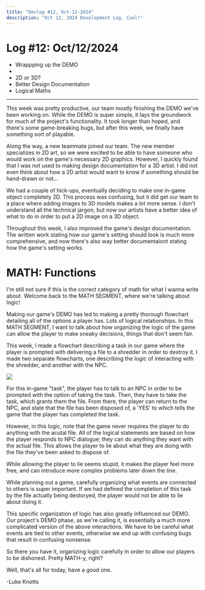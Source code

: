 ```yaml
---
title: "Devlog #12, Oct-12-2024"
description: "Oct 12, 2024 Development Log. Cool!"
---
```


# Log <span class="date">#</span>12: <span class="date">Oct/12/2024</span>

<ul>
<li class="summary">Wrappping up the DEMO<li>
<li class="summary">2D or 3D?</li>
<li class="summary">Better Design Documentation</li>
<li class="summary">Logical Maths</li>
</ul>

---

This week was pretty productive, our team mostly finishing the DEMO we've been working on. While the DEMO is super simple, it lays the groundwork for much of the project's functionality. It took longer than hoped, and there's some game-breaking bugs, but after this week, we finally have something sort of playable.

Along the way, a new teammate joined our team. The new member specializes in 2D art, so we were excited to be able to have someone who would work on the game's necessary 2D graphics. However, I quickly found that I was not used to making design documentation for a 3D artist. I did not even think about how a 2D artist would want to know if something should be hand-drawn or not...

We had a couple of hick-ups, eventually deciding to make one in-game object completely 2D. This process was confusing, but it did get our team to a place where adding images to 3D models makes a lot more sense. I don't understand all the technical jargon, but now our artists have a better idea of what to do in order to put a 2D image on a 3D object.

Throughout this week, I also improved the game's design documentation. The written work stating how our game's setting should look is much more comprehensive, and now there's also way better documentaiont stating how the game's setting works.

<h1>MATH: Functions</h1>

I'm still not sure if this is the correct category of math for what I wanna write about. Welcome back to the MATH SEGMENT, where we're talking about logic!

Making our game's DEMO has led to making a pretty thorough flowchart detailing all of the options a player has. Lots of logical relationships. In this MATH SEGMENT, I want to talk about how organizing the logic of the game can allow the player to make sneaky decisions, things that don't seem fair.

This week, I made a flowchart describing a task in our game where the player is prompted with delivering a file to a shredder in order to destroy it. I made two separate flowcharts, one describing the logic of interacting with the shredder, and another with the NPC.

<img src="/images/erase-shredder-flowchart.png">

For this in-game "task", the player has to talk to an NPC in order to be prompted with the option of taking the task. Then, they have to take the task, which grants them the file. From there, the player can return to the NPC, and state that the file has been disposed of, a 'YES' to which tells the game that the player has completed the task.

However, in this logic, note that the game never requires the player to do anything with the acutal file. All of the logical statements are based on how the player responds to NPC dialogue; they can do anything they want with the actual file. This allows the player to lie about what they are doing with the file they've been asked to dispose of.

While allowing the player to lie seems stupid, it makes the player feel more free, and can introduce more complex problems later down the line.

While planning out a game, carefully organizing what events are connected to others is super important. If we had defined the completion of this task by the file actually being destoryed, the player would not be able to lie about doing it.

This specific organization of logic has also greatly influenced our DEMO. Our project's DEMO phase, as we're calling it, is essentially a much more complicated version of the above interactions. We have to be careful what events are tied to other events, otherwise we end up with confusing bugs that result in confusing nonsense.

So there you have it, organizing logic carefully in order to allow our players to be dishonest. Pretty MATH-y, right?

Well, that's all for today, have a good one.

<p class="signature">-Luke Knotts</p>
